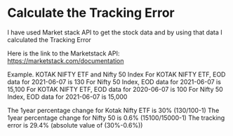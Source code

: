 # Calculate the Tracking Error
I have used Market stack API to get the stock data and by using that data I calculated the Tracking Error

Here is the link to the Marketstack API: https://marketstack.com/documentation

Example. KOTAK NIFTY ETF and Nifty 50 Index
For KOTAK NIFTY ETF, EOD data for 2021-06-07 is 130
For Nifty 50 Index, EOD data for 2021-06-07 is 15,100
For KOTAK NIFTY ETF, EOD data for 2020-06-07 is 100 For Nifty 50 Index, EOD data for 2021-06-07 is 15,000

The 1year percentage change for Kotak Nifty ETF is 30% (130/100-1) The 1year percentage change for Nifty 50 is 0.6% (15100/15000-1) The tracking error is 29.4% (absolute value of (30%-0.6%))
